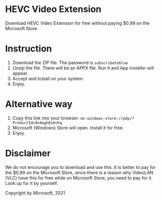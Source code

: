 # HEVC Video Extension
Download HEVC Video Extension for free without paying $0.99 on the Microsoft Store.

# Instruction
1. Download the ZIP file. The password is ``subscribetoblue``
2. Unzip the file. There will be an APPX file. Run it and App Installer will appear.
3. Accept and Install on your system.
4. Enjoy.

# Alternative way
1. Copy this link into your browser: ``ms-windows-store://pdp/?ProductId=9n4wgh0z6vhq``
2. Microsoft (Windows) Store will open. Install it for free.
3. Enjoy.

# Disclaimer
We do not encourage you to download and use this. It is better to pay for the $0.99 on the Microsoft Store, since there is a reason why VideoLAN (VLC) have this for free while on Microsoft Store, you need to pay for it. Look up for it by yourself.

Copyright by Microsoft, 2021
